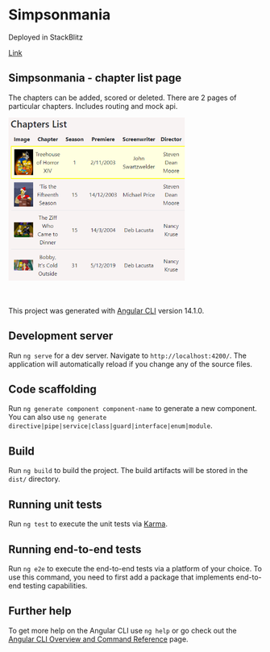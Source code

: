 # Simpsonmania

Deployed in StackBlitz

[Link](https://simpsonmania.stackblitz.io/chapters)

## Simpsonmania - chapter list page

The chapters can be added, scored or deleted. There are 2 pages of particular chapters. Includes routing and mock api.

<img src="https://github.com/FedeBayer/simpsonmania-angular/blob/main/src/assets/img/live-page.png?raw=true" width="350" title="simpsonmania page img">

<br />
<br />
<br />

This project was generated with [Angular CLI](https://github.com/angular/angular-cli) version 14.1.0.

## Development server

Run `ng serve` for a dev server. Navigate to `http://localhost:4200/`. The application will automatically reload if you change any of the source files.

## Code scaffolding

Run `ng generate component component-name` to generate a new component. You can also use `ng generate directive|pipe|service|class|guard|interface|enum|module`.

## Build

Run `ng build` to build the project. The build artifacts will be stored in the `dist/` directory.

## Running unit tests

Run `ng test` to execute the unit tests via [Karma](https://karma-runner.github.io).

## Running end-to-end tests

Run `ng e2e` to execute the end-to-end tests via a platform of your choice. To use this command, you need to first add a package that implements end-to-end testing capabilities.

## Further help

To get more help on the Angular CLI use `ng help` or go check out the [Angular CLI Overview and Command Reference](https://angular.io/cli) page.
